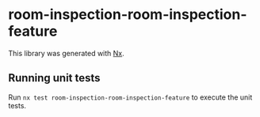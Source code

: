 # room-inspection-room-inspection-feature

This library was generated with [Nx](https://nx.dev).

## Running unit tests

Run `nx test room-inspection-room-inspection-feature` to execute the unit tests.
